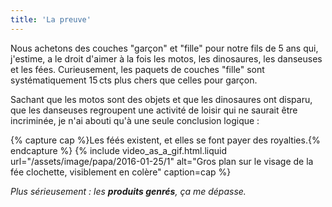 ```yaml
---
title: 'La preuve'
---
```


Nous achetons des couches "garçon" et "fille" pour notre fils de 5 ans qui, j'estime, a le droit d'aimer à la fois les motos, les dinosaures, les danseuses et les fées. Curieusement, les paquets de couches "fille" sont systématiquement 15&thinsp;cts plus chers que celles pour garçon.

<!-- more -->

Sachant que les motos sont des objets et que les dinosaures ont disparu, que les danseuses regroupent une activité de loisir qui ne saurait être incriminée, je n'ai abouti qu'à une seule conclusion logique :

{% capture cap %}Les féés existent, et elles se font payer des <span lang="en">royalties</span>.{% endcapture %}
{% include video_as_a_gif.html.liquid
url="/assets/image/papa/2016-01-25/1"
alt="Gros plan sur le visage de la fée clochette, visiblement en colère"
caption=cap
%}

_Plus sérieusement : les **produits genrés**, ça me dépasse._
